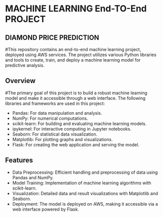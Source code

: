 # MACHINE LEARNING End-TO-End PROJECT

## DIAMOND PRICE PREDICTION

#This repository contains an end-to-end machine learning project, deployed using AWS services. The project utilizes various Python libraries and tools to create, train, and deploy a machine learning model for predictive analysis.

## Overview
#The primary goal of this project is to build a robust machine learning model and make it accessible through a web interface. The following libraries and frameworks are used in this project:

* Pandas: For data manipulation and analysis.
* NumPy: For numerical computations.
* scikit-learn: For building and evaluating machine learning models.
* ipykernel: For interactive computing in Jupyter notebooks.
* Seaborn: For statistical data visualization.
* Matplotlib: For plotting graphs and visualizations.
* Flask: For creating the web application and serving the model.

## Features
* Data Preprocessing: Efficient handling and preprocessing of data using Pandas and NumPy.
* Model Training: Implementation of machine learning algorithms with scikit-learn.
* Visualization: Detailed data and result visualizations with Matplotlib and Seaborn.
* Deployment: The model is deployed on AWS, making it accessible via a web interface powered by Flask.